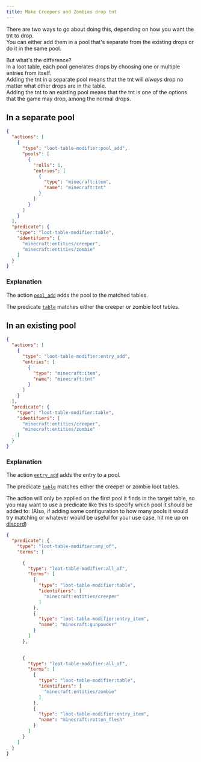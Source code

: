 ```yaml
---
title: Make Creepers and Zombies drop tnt
---
```


There are two ways to go about doing this, depending on how you want the tnt to drop.  
You can either add them in a pool that's separate from the existing drops or do it in the same pool.

But what's the difference?  
In a loot table, each pool generates drops by choosing one or multiple entries from itself.  
Adding the tnt in a separate pool means that the tnt will *always* drop no matter what other drops are in the table.  
Adding the tnt to an existing pool means that the tnt is one of the options that the game may drop, among the normal drops.

## In a separate pool
```json
{
  "actions": [
    {
      "type": "loot-table-modifier:pool_add",
      "pools": [
        {
          "rolls": 1,
          "entries": [
            {
              "type": "minecraft:item",
              "name": "minecraft:tnt"
            }
          ]
        }
      ]
    }
  ],
  "predicate": {
    "type": "loot-table-modifier:table",
    "identifiers": [
      "minecraft:entities/creeper",
      "minecraft:entities/zombie"
    ]
  }
}
```

### Explanation

The action [`pool_add`](/reference/actions#add-pool) adds the pool to the matched tables.

The predicate [`table`](/reference/predicates#loot-table) matches either the creeper or zombie loot tables.

## In an existing pool
```json
{
  "actions": [
    {
      "type": "loot-table-modifier:entry_add",
      "entries": [
        {
          "type": "minecraft:item",
          "name": "minecraft:tnt"
        }
      ]
    }
  ],
  "predicate": {
    "type": "loot-table-modifier:table",
    "identifiers": [
      "minecraft:entities/creeper",
      "minecraft:entities/zombie"
    ]
  }
}
```

### Explanation

The action [`entry_add`](/reference/actions#add-entry) adds the entry to a pool.

The predicate [`table`](/reference/predicates#loot-table) matches either the creeper or zombie loot tables.

The action will only be applied on the first pool it finds in the target table, so you may want to use a predicate like this to specify which pool it should be added to:
(Also, if adding some configuration to how many pools it would try matching or whatever would be useful for your use case, hit me up on [discord](https://discord.offsetmonkey538.top))
```json {"Creeper predicate, matches the pool dropping gunpowder":5-20} {"Zombie predicate, matches the pool dropping rotten flesh":22-37}
{
  "predicate": {
    "type": "loot-table-modifier:any_of",
    "terms": [

      {
        "type": "loot-table-modifier:all_of",
        "terms": [
          {
            "type": "loot-table-modifier:table",
            "identifiers": [
              "minecraft:entities/creeper"
            ]
          },
          {
            "type": "loot-table-modifier:entry_item",
            "name": "minecraft:gunpowder"
          }
        ]
      },
      

      {
        "type": "loot-table-modifier:all_of",
        "terms": [
          {
            "type": "loot-table-modifier:table",
            "identifiers": [
              "minecraft:entities/zombie"
            ]
          },
          {
            "type": "loot-table-modifier:entry_item",
            "name": "minecraft:rotten_flesh"
          }
        ]
      }
    ]
  }
}
```
